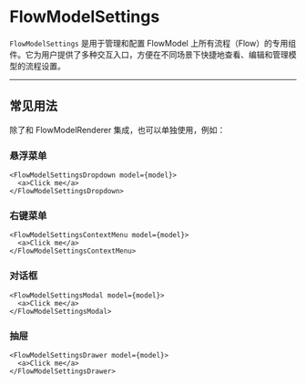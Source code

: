 # FlowModelSettings

`FlowModelSettings` 是用于管理和配置 FlowModel 上所有流程（Flow）的专用组件。它为用户提供了多种交互入口，方便在不同场景下快捷地查看、编辑和管理模型的流程设置。

---

## 常见用法

除了和 FlowModelRenderer 集成，也可以单独使用，例如：

### 悬浮菜单

```tsx | pure
<FlowModelSettingsDropdown model={model}>
  <a>Click me</a>
</FlowModelSettingsDropdown>
```

### 右键菜单

```tsx | pure
<FlowModelSettingsContextMenu model={model}>
  <a>Click me</a>
</FlowModelSettingsContextMenu>
```

### 对话框

```tsx | pure
<FlowModelSettingsModal model={model}>
  <a>Click me</a>
</FlowModelSettingsModal>
```

### 抽屉

```tsx | pure
<FlowModelSettingsDrawer model={model}>
  <a>Click me</a>
</FlowModelSettingsDrawer>
```
